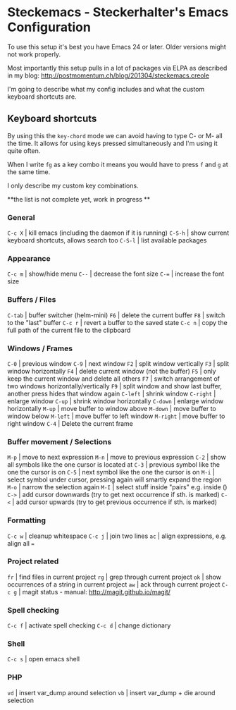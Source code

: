 # Steckemacs - Steckerhalter's Emacs Configuration

To use this setup it's best you have Emacs 24 or later. Older versions might not work properly.

Most importantly this setup pulls in a lot of packages via ELPA as described in my blog: http://postmomentum.ch/blog/201304/steckemacs.creole

I'm going to describe what my config includes and what the custom keyboard shortcuts are.
## Keyboard shortcuts

By using this the `key-chord` mode we can avoid having to type C- or M- all the time. It allows for using keys pressed simultaneously and I'm using it quite often.

When I write `fg` as a key combo it means you would have to press `f` and `g` at the same time.

I only describe my custom key combinations.

**the list is not complete yet, work in progress **

### General 

`C-c X` | kill emacs (including the daemon if it is running)
`C-S-h` | show current keyboard shortcuts, allows search too
`C-S-l` | list available packages

### Appearance 

`C-c m` | show/hide menu
`C--` | decrease the font size
`C-=` | increase the font size

### Buffers / Files

`C-tab` | buffer switcher (helm-mini)
`F6` | delete the current buffer
`F8` | switch to the "last" buffer
`C-c r` | revert a buffer to the saved state
`C-c n` | copy the full path of the current file to the clipboard

### Windows / Frames

`C-0` | previous window
`C-9` | next window
`F2` | split window vertically
`F3` | split window horizontally
`F4` | delete current window (not the buffer)
`F5` | only keep the current window and delete all others
`F7` | switch arrangement of two windows horizontally/vertically
`F9` | split window and show last buffer, another press hides that window again
`C-left` | shrink window
`C-right` | enlarge window
`C-up` | shrink window horizontally
`C-down` | enlarge window horizontally
`M-up` | move buffer to window above
`M-down` | move buffer to window below
`M-left` | move buffer to left window
`M-right` | move buffer to right window 
`C-4` | Delete the current frame

### Buffer movement / Selections

`M-p` | move to next expression
`M-n` | move to previous expression
`C-2` | show all symbols like the one cursor is located at
`C-3` | previous symbol like the one the cursor is on
`C-5` | next symbol like the one the cursor is on
`M-i` | select symbol under cursor, pressing again will smartly expand the region
`M-o` | narrow the selection again
`M-I` | select stuff inside "pairs" e.g. inside ()
`C->` | add cursor downwards (try to get next occurrence if sth. is marked)
`C-<` | add cursor upwards (try to get previous occurrence if sth. is marked)

### Formatting

`C-c w` | cleanup whitespace
`C-c j` | join two lines
`ac` | align expressions, e.g. align all `=`

### Project related

`fr` | find files in current project
`rg` | grep through current project
`ok` | show occurrences of a string in current project
`aw` | ack through current project
`C-c g` | magit status - manual: http://magit.github.io/magit/

### Spell checking

`C-c f` | activate spell checking
`C-c d` | change dictionary

### Shell

`C-c s` | open emacs shell

### PHP

`vd` | insert var_dump around selection
`vb` | insert var_dump + die around selection
